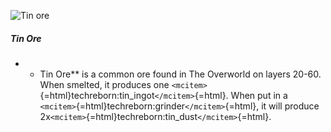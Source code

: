 ![Tin ore](/mods/techreborn/tin_ore.png)

##### Tin Ore

-   -   Tin Ore** is a common ore found in The Overworld on layers
        20-60. When smelted, it produces one
        `<mcitem>`{=html}techreborn:tin_ingot`</mcitem>`{=html}. When
        put in a `<mcitem>`{=html}techreborn:grinder`</mcitem>`{=html},
        it will produce
        2x`<mcitem>`{=html}techreborn:tin_dust`</mcitem>`{=html}.

